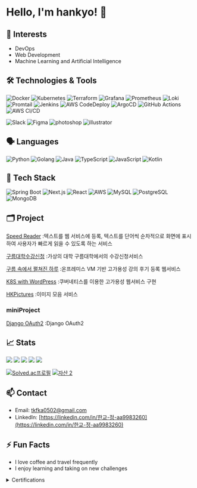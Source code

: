 <!---
tkfka1/tkfka1 is a ✨ special ✨ repository because its `README.md` (this file) appears on your GitHub profile.
You can click the Preview link to take a look at your changes.
--->


# Hello, I'm hankyo! 👋

## 🌱 Interests

- DevOps
- Web Development
- Machine Learning and Artificial Intelligence

## 🛠 Technologies & Tools

![Docker](https://img.shields.io/badge/-Docker-black?style=flat-square&logo=docker)
![Kubernetes](https://img.shields.io/badge/-Kubernetes-black?style=flat-square&logo=kubernetes)
![Terraform](https://img.shields.io/badge/-Terraform-black?style=flat-square&logo=terraform)
![Grafana](https://img.shields.io/badge/-Grafana-black?style=flat-square&logo=grafana)
![Prometheus](https://img.shields.io/badge/-Prometheus-black?style=flat-square&logo=prometheus)
![Loki](https://img.shields.io/badge/-Loki-black?style=flat-square&logo=loki)
![Promtail](https://img.shields.io/badge/-Promtail-black?style=flat-square&logo=promtail)
![Jenkins](https://img.shields.io/badge/-Jenkins-black?style=flat-square&logo=jenkins)
![AWS CodeDeploy](https://img.shields.io/badge/-CodeDeploy-black?style=flat-square&logo=amazon-aws)
![ArgoCD](https://img.shields.io/badge/-ArgoCD-black?style=flat-square&logo=argo)
![GitHub Actions](https://img.shields.io/badge/-Actions-black?style=flat-square&logo=github-actions)
![AWS CI/CD](https://img.shields.io/badge/-AWS%20CI%2FCD-black?style=flat-square&logo=amazon-aws)

![Slack](https://img.shields.io/badge/-Slack-black?style=flat-square&logo=slack)
![Figma](https://img.shields.io/badge/-Figma-black?style=flat-square&logo=figma)
![photoshop](https://img.shields.io/badge/-Photoshop-black?style=flat-square&logo=adobephotoshop)
![illustrator](https://img.shields.io/badge/-Illustrator-black?style=flat-square&logo=adobeillustrator)

## 🗣 Languages

![Python](https://img.shields.io/badge/-Python-black?style=flat-square&logo=python)
![Golang](https://img.shields.io/badge/-Golang-black?style=flat-square&logo=go)
![Java](https://img.shields.io/badge/-Java-black?style=flat-square&logo=java)
![TypeScript](https://img.shields.io/badge/-TypeScript-black?style=flat-square&logo=typescript)
![JavaScript](https://img.shields.io/badge/-JavaScript-black?style=flat-square&logo=javascript)
![Kotlin](https://img.shields.io/badge/-Kotlin-black?style=flat-square&logo=kotlin)

## 🎯 Tech Stack

![Spring Boot](https://img.shields.io/badge/-Spring_Boot-black?style=flat-square&logo=spring-boot)
![Next.js](https://img.shields.io/badge/-Next.js-black?style=flat-square&logo=next.js)
![React](https://img.shields.io/badge/-React-black?style=flat-square&logo=react)
![AWS](https://img.shields.io/badge/-AWS-black?style=flat-square&logo=amazon-aws)
![MySQL](https://img.shields.io/badge/-MySQL-black?style=flat-square&logo=mysql)
![PostgreSQL](https://img.shields.io/badge/-PostgreSQL-black?style=flat-square&logo=postgresql)
![MongoDB](https://img.shields.io/badge/-MongoDB-black?style=flat-square&logo=mongodb)


## 🗂️ Project

[Speed Reader](https://github.com/tkfka1/Speed_Reader)
:텍스트를 웹 서비스에 등록, 텍스트를 단어씩 순차적으로 화면에 표시하여 사용자가 빠르게 읽을 수 있도록 하는 서비스

[구름대학수강신청](https://github.com/tkfka1/GoormUniversity)
:가상의 대학 구름대학에서의 수강신청서비스

[구름 속에서 펼쳐진 하루](https://github.com/tkfka1/webservice_duplication-goorm)
:온프레미스 VM 기반 고가용성 강의 후기 등록 웹서비스

[K8S with WordPress](https://github.com/tkfka1/wordpress_kubenetes)
:쿠버네티스를 이용한 고가용성 웹서비스 구현

[HKPictures](https://github.com/tkfka1/HKPicture)
:이미지 모음 서비스


### miniProject
[Django OAuth2](https://github.com/tkfka1/DRF-JWT-OAuth2)
:Django OAuth2


## 📈 Stats


![](http://github-profile-summary-cards.vercel.app/api/cards/profile-details?username=tkfka1&theme=github)
![](http://github-profile-summary-cards.vercel.app/api/cards/repos-per-language?username=tkfka1&theme=github&exclude={exclude})
![](http://github-profile-summary-cards.vercel.app/api/cards/most-commit-language?username=tkfka1&theme=github&exclude={exclude})
![](http://github-profile-summary-cards.vercel.app/api/cards/stats?username=tkfka1&theme=github)
![](http://github-profile-summary-cards.vercel.app/api/cards/productive-time?username=tkfka1&theme=github&utcOffset=9)

[![Solved.ac프로필](http://mazassumnida.wtf/api/v2/generate_badge?boj=tkfka1)](https://solved.ac/profile/tkfka1)
[![자산 2](https://github.com/tkfka1/tkfka1/assets/36651040/f1a78fe3-8a9b-4891-8a35-ac2a32380bd4)](https://programmers.co.kr)

## 📫 Contact

- Email: tkfka0502@gmail.com
- LinkedIn: [https://linkedin.com/in/한교-정-aa9983260](https://linkedin.com/in/한교-정-aa9983260)

## ⚡ Fun Facts

- I love coffee and travel frequently
- I enjoy learning and taking on new challenges


<details>
<summary>Certifications</summary>
  
- [![Credly](https://img.shields.io/badge/Credly-Profile-blue)](https://www.credly.com/users/hankyo-jeong/badges)
- [![OpenBadge](https://img.shields.io/badge/OpenBadge-Profile-blue)](https://www.openbadge-global.com/ns/portal/openbadge/public/assertions/user/YWI4NUw3UG83UlpYVnpoZ2FaeEhHdz09)

- **Computer Proficiency Grade 1**  
  2022.12, Korea Chamber of Commerce and Industry  
  ![Certi](https://img.shields.io/badge/Certification-Computer_Proficiency_Grade_1-blue)

- **Office Automation Engineer**  
  2023.06, Korea Industrial Human Resources Corporation  
  ![Certi](https://img.shields.io/badge/Certification-Office_Automation_Engineer-blue)

- **Information Processing Engineer**  
  2023.06, Korea Industrial Human Resources Corporation  
  ![Certi](https://img.shields.io/badge/Certification-Information_Processing_Engineer-blue)

- **AWS Certified Solutions Architect**  
  2023.07, AWS Certifications  
  ![Certi](https://img.shields.io/badge/Certification-AWS_Solutions_Architect-blue)

- **AWS Certified Developer**  
  2023.08, AWS Certifications  
  ![Certi](https://img.shields.io/badge/Certification-AWS_Certified_Developer-blue)

- **AWS Certified Cloud Practitioner**  
  2023.08, AWS Certifications  
  ![Certi](https://img.shields.io/badge/Certification-AWS_Cloud_Practitioner-blue)

- **Certified Kubernetes Administrator (CKA)**  
  2023.06, Linux Foundation  
  ![Certi](https://img.shields.io/badge/Certification-Kubernetes_Administrator-blue)

- **PCCP(Python)-Programmers Coding Expert**  
  2023.06, (주)그렙 lv3  
  ![Certi](https://img.shields.io/badge/Certification-PCCP_Python-blue)

- **AICE Associate**  
  2023.08, ㈜ 케이티 / 한국경제  
  ![Certi](https://img.shields.io/badge/Certification-AICE_Associate-blue)

- **Data Analysis Semi-Professional (ADsP)**  
  2023.09, Korea Database Agency  
  ![Certi](https://img.shields.io/badge/Certification-Data_Analysis_Semi_Professional-blue)

- **Network Administrator Grade 2**  
  2023.10, Korea Information and Communication Qualification Association  
  ![Certi](https://img.shields.io/badge/Certification-Network_Administrator_Grade_2-blue)

</details>
